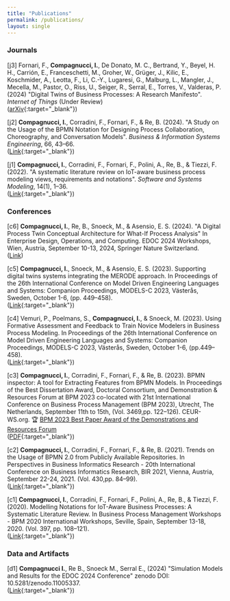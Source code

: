 ```yaml
---
title: "Publications"
permalink: /publications/
layout: single
---
```


### Journals

<span class="n-label">[j3]</span> <span class="journal-icon"></span> Fornari, F., **Compagnucci, I.**, De Donato, M. C., Bertrand, Y., Beyel, H. H., Carrión, E., Franceschetti, M., Groher, W., Grüger, J., Kilic, E., Koschmider, A., Leotta, F., Li, C.-Y., Lugaresi, G., Malburg, L., Mangler, J., Mecella, M., Pastor, O., Riss, U., Seiger, R., Serral, E., Torres, V., Valderas, P. (2024) "Digital Twins of Business Processes: A Research Manifesto". _Internet of Things_ (Under Review)
<br>
([arXiv](https://arxiv.org/abs/2410.08219){:target="_blank"})

<span class="n-label">[j2]</span> <span class="journal-icon"></span> **Compagnucci, I.**, Corradini, F., Fornari, F., & Re, B. (2024). "A Study on the Usage of the BPMN Notation for Designing Process Collaboration, Choreography, and Conversation Models". _Business & Information
Systems Engineering_, 66, 43–66.
<br>
([Link](https://link.springer.com/article/10.1007/s12599-023-00818-7){:target="_blank"})

<span class="n-label">[j1]</span> <span class="journal-icon"></span> **Compagnucci, I.**, Corradini, F., Fornari, F., Polini, A., Re, B., & Tiezzi, F. (2022). "A systematic literature review on IoT-aware business process modeling views, requirements and notations". _Software and Systems Modeling_, 14(1), 1–36.
<br>
([Link](https://link.springer.com/article/10.1007/s10270-022-01049-2){:target="_blank"})

### Conferences

<span class="n-label">[c6]</span> <span class="conference-icon"></span> **Compagnucci, I.**, Re, B., Snoeck, M., & Asensio, E. S. (2024). "A Digital Process Twin Conceptual Architecture for What-If Process Analysis" In Enterprise Design, Operations, and Computing. EDOC 2024
Workshops, Wien, Austria, September 10-13, 2024, Springer Nature Switzerland.
<br>
([Link]())

<span class="n-label">[c5]</span> <span class="conference-icon"></span> **Compagnucci, I.**, Snoeck, M., & Asensio, E. S. (2023). Supporting digital twins systems integrating the MERODE approach. In Proceedings of the 26th International Conference on Model Driven Engineering
Languages and Systems: Companion Proceedings, MODELS-C 2023, Västerås, Sweden, October 1-6, (pp. 449–458).
<br>
([Link](https://ieeexplore.ieee.org/abstract/document/10350700){:target="_blank"})

<span class="n-label">[c4]</span> <span class="conference-icon"></span> Vemuri, P., Poelmans, S., **Compagnucci, I.**, & Snoeck, M. (2023). Using Formative Assessment and Feedback to Train Novice Modelers in Business Process Modeling. In Proceedings of the 26th International
Conference on Model Driven Engineering Languages and Systems: Companion Proceedings, MODELS-C 2023, Västerås, Sweden, October 1-6, (pp.449–458).
<br>
([Link](https://ieeexplore.ieee.org/abstract/document/10350391){:target="_blank"})

<span class="n-label">[c3]</span> <span class="conference-icon"></span> **Compagnucci, I.**, Corradini, F., Fornari, F., & Re, B. (2023). BPMN inspector: A tool for Extracting Features from BPMN Models. In Proceedings of the Best Dissertation Award, Doctoral Consortium, and
Demonstration & Resources Forum at BPM 2023 co-located with 21st International Conference on Business Process Management (BPM 2023), Utrecht, The Netherlands, September 11th to 15th, (Vol. 3469,pp. 122–126). CEUR-WS.org. 
🏆 [BPM 2023 Best Paper Award of the Demonstrations and Resources Forum](https://ivancomp.github.io/awards/)
<br>
([PDF](https://ceur-ws.org/Vol-3469/paper-22.pdf){:target="_blank"})

<span class="n-label">[c2]</span> <span class="conference-icon"></span>  **Compagnucci, I.**, Corradini, F., Fornari, F., & Re, B. (2021). Trends on the Usage of BPMN 2.0 from Publicly Available Repositories. In Perspectives in Business Informatics Research - 20th International
Conference on Business Informatics Research, BIR 2021, Vienna, Austria, September 22-24, 2021. (Vol. 430,pp. 84–99).
<br>
([Link](https://link.springer.com/chapter/10.1007/978-3-030-87205-2_6){:target="_blank"})

<span class="n-label">[c1]</span> <span class="conference-icon"></span> **Compagnucci, I.**, Corradini, F., Fornari, F., Polini, A., Re, B., & Tiezzi, F. (2020). Modelling Notations for IoT-Aware Business Processes: A Systematic Literature Review. In Business Process Management Workshops - BPM 2020 International Workshops, Seville, Spain, September 13-18, 2020. (Vol. 397, pp. 108–121).
<br>
([Link](https://link.springer.com/chapter/10.1007/978-3-030-66498-5_9){:target="_blank"})

### Data and Artifacts

<span class="n-label">[d1]</span> <span class="data-icon"></span> **Compagnucci I.**, Re B., Snoeck M., Serral E., (2024) "Simulation Models and Results for the EDOC 2024 Conference" zenodo DOI: 10.5281/zenodo.11005337. 
<br>
([Link](https://zenodo.org/records/12671621){:target="_blank"})